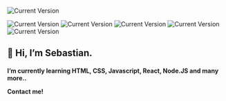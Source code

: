 ![Current Version](https://img.shields.io/badge/Readme-v0.3-00cc00.svg)

![Current Version](https://img.shields.io/badge/HTML-3d3c5a.svg)
![Current Version](https://img.shields.io/badge/CSS-1b8fe7.svg)
![Current Version](https://img.shields.io/badge/Javascript-e0c222.svg)
![Current Version](https://img.shields.io/badge/REACT-7ca286.svg)
![Current Version](https://img.shields.io/badge/Node.JS-3b4982.svg)

<h2> 👋 Hi, I’m Sebastian. 
<h4> I’m currently learning HTML, CSS, Javascript, React, Node.JS and many more..<br>

Contact me!
